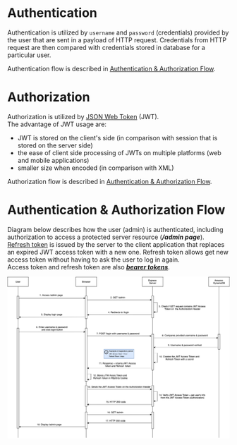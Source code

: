 # Authentication
Authentication is utilized by `username` and `password` (credentials) provided by the user that are sent in a payload of HTTP request. Credentials from HTTP request are then compared with credentials stored in database for a particular user.

Authentication flow is described in [Authentication & Authorization Flow](#authentication-&-authorization-flow).

# Authorization
Authorization is utilized by [JSON Web Token](https://jwt.io/introduction) (JWT).\
The advantage of JWT usage are:
- JWT is stored on the client's side (in comparison with session that is stored on the server side)
- the ease of client side processing of JWTs on multiple platforms (web and mobile applications)
- smaller size when encoded (in comparison with XML)

Authorization flow is described in [Authentication & Authorization Flow](#authentication-&-authorization-flow).

# Authentication & Authorization Flow
Diagram below describes how the user (admin) is authenticated, including authorization to access a protected server resource (***/admin page***).\
[Refresh token](https://auth0.com/blog/refresh-tokens-what-are-they-and-when-to-use-them/) is issued by the server to the client application that replaces an expired JWT access token with a new one. Refresh token allows get new access token without having to ask the user to log in again.\
Access token and refresh token are also [***bearer tokens***](https://oauth.net/2/bearer-tokens/).


![A&A-flow](../diagrams/authentication-flow/A&A-flow.png)

